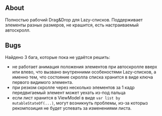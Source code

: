 ## About
Полностью рабочий Drag&Drop для Lazy-списков. Поддерживает элементы разных размеров, не крашится, есть настраиваемый автоскролл.

## Bugs
Найдено 3 бага, которые пока не удаётся решить:
- не работает анимация положения элементов при автоскролле вверх или влево, что вызвано внутренними особеностями Lazy-списков, а именно тем, что состояние скролла списка хранится в виде ключа первого видимого элемента.
- при резком скролле через несколько элементов за 1 кадр передвигаемый элемент может уехать из-под пальца
- если лист хранится в ViewModel в виде ```var list by mutableStateOf(...)```, могут возникнуть проблемы, из-за которыз рекомпозиция не будет успевать за изменениями листа.
